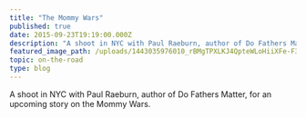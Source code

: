 ```yaml
---
title: "The Mommy Wars"
published: true
date: 2015-09-23T19:19:00.000Z
description: "A shoot in NYC with Paul Raeburn, author of Do Fathers Matter, for an upcoming story on the Mommy Wars."
featured_image_path: /uploads/1443035976010_rBMgTPXLKJ4QpteWLoHiiXFe-F3kBWhvATNpDwQyVE8.jpeg
topic: on-the-road
type: blog
---
```


A shoot in NYC with Paul Raeburn, author of Do Fathers Matter, for an upcoming story on the Mommy Wars.

